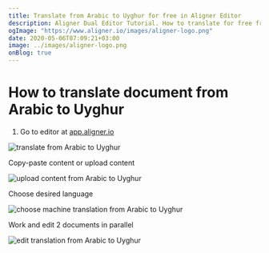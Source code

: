 ```yaml
---
title: Translate from Arabic to Uyghur for free in Aligner Editor
description: Aligner Dual Editor Tutorial. How to translate for free from Arabic to Uyghur. Aligner is multilingual document management platform. 
ogImage: "https://www.aligner.io/images/aligner-logo.png"
date: 2020-05-06T07:09:21+03:00
image: ../images/aligner-logo.png
onBlog: true
---
```


# How to translate document from Arabic to Uyghur

1. Go to editor at [app.aligner.io](https://app.aligner.io "Aligner App web page")

![translate from Arabic to Uyghur](../aligner-blank-editor.png "translate from Arabic to Uyghur")

Copy-paste content or upload content

![upload content from Arabic to Uyghur](../aligner-uploaded-document.png "upload content from Arabic to Uyghur")

Choose desired language

![choose machine translation from Arabic to Uyghur](../aligner-language-dropdown.png "choose machine translation from Arabic to Uyghur")

Work and edit 2 documents in parallel

![edit translation from Arabic to Uyghur](../aligner-double-sitded-editor.png "edit translation from Arabic to Uyghur")


